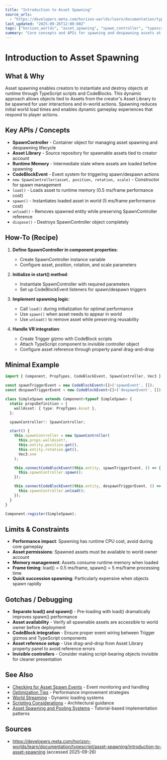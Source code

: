 ```yaml
---
title: "Introduction to Asset Spawning"
source_urls:
  - "https://developers.meta.com/horizon-worlds/learn/documentation/typescript/asset-spawning/introduction-to-asset-spawning"
last_updated: "2025-09-26T12:00:00Z"
tags: ["horizon_worlds", "asset_spawning", "spawn_controller", "typescript"]
summary: "Core concepts and APIs for spawning and despawning assets at runtime using SpawnController in TypeScript."
---
```


# Introduction to Asset Spawning

## What & Why

Asset spawning enables creators to instantiate and destroy objects at runtime through TypeScript scripts and CodeBlocks. This dynamic approach allows objects tied to Assets from the creator's Asset Library to be spawned for user interactions and in-world actions. Spawning reduces initial world load times and enables dynamic gameplay experiences that respond to player actions.

## Key APIs / Concepts

- **SpawnController** - Container object for managing asset spawning and despawning lifecycle
- **Asset Library** - Source repository for spawnable assets tied to creator account
- **Runtime Memory** - Intermediate state where assets are loaded before spawning
- **CodeBlockEvent** - Event system for triggering spawn/despawn actions
- `new SpawnController(asset, position, rotation, scale)` - Constructor for spawn management
- `load()` - Loads asset to runtime memory (0.5 ms/frame performance cost)
- `spawn()` - Instantiates loaded asset in world (5 ms/frame performance cost)  
- `unload()` - Removes spawned entity while preserving SpawnController reference
- `dispose()` - Destroys SpawnController object completely

## How-To (Recipe)

1. **Define SpawnController in component properties**:
   - Create SpawnController instance variable
   - Configure asset, position, rotation, and scale parameters

2. **Initialize in start() method**:
   - Instantiate SpawnController with required parameters
   - Set up CodeBlockEvent listeners for spawn/despawn triggers

3. **Implement spawning logic**:
   - Call `load()` during initialization for optimal performance
   - Use `spawn()` when asset needs to appear in world
   - Use `unload()` to remove asset while preserving reusability

4. **Handle VR integration**:
   - Create Trigger gizmo with CodeBlock scripts
   - Attach TypeScript component to invisible controller object
   - Configure asset reference through property panel drag-and-drop

## Minimal Example

```typescript
import { Component, PropTypes, CodeBlockEvent, SpawnController, Vec3 } from 'horizon/core';

const spawnTriggerEvent = new CodeBlockEvent<[]>('spawnEvent', []);
const despawnTriggerEvent = new CodeBlockEvent<[]>('despawnEvent', []);

class SimpleSpawn extends Component<typeof SimpleSpawn> {
  static propsDefinition = {
    wallAsset: { type: PropTypes.Asset },
  };

  spawnController!: SpawnController;

  start() {
    this.spawnController = new SpawnController(
      this.props.wallAsset!, 
      this.entity.position.get(), 
      this.entity.rotation.get(), 
      Vec3.one
    );

    this.connectCodeBlockEvent(this.entity, spawnTriggerEvent, () => {
      this.spawnController.spawn();
    });

    this.connectCodeBlockEvent(this.entity, despawnTriggerEvent, () => {
      this.spawnController.unload();
    });
  }
}

Component.register(SimpleSpawn);
```

## Limits & Constraints

- **Performance impact**: Spawning has runtime CPU cost, avoid during core gameplay
- **Asset permissions**: Spawned assets must be available to world owner account
- **Memory management**: Assets consume runtime memory when loaded
- **Frame timing**: load() = 0.5 ms/frame, spawn() = 5 ms/frame processing time
- **Quick succession spawning**: Particularly expensive when objects spawn rapidly

## Gotchas / Debugging

- **Separate load() and spawn()** - Pre-loading with load() dramatically improves spawn() performance
- **Asset availability** - Verify all spawnable assets are accessible to world owner before deployment
- **CodeBlock integration** - Ensure proper event wiring between Trigger gizmos and TypeScript components
- **Asset reference setup** - Use drag-and-drop from Asset Library property panel to avoid reference errors
- **Invisible controllers** - Consider making script-bearing objects invisible for cleaner presentation

## See Also

- [Checking for Asset Spawn Events](./asset-spawning-events.md) - Event monitoring and handling
- [Optimization Tips](./asset-spawning-optimization.md) - Performance improvement strategies  
- [World Streaming](./asset-spawning-world-streaming.md) - Dynamic loading systems
- [Scripting Considerations](./asset-spawning-scripting.md) - Architectural guidance
- [Asset Spawning and Pooling Systems](./asset-spawning-pooling-systems.md) - Tutorial-based implementation patterns

## Sources

- https://developers.meta.com/horizon-worlds/learn/documentation/typescript/asset-spawning/introduction-to-asset-spawning (accessed 2025-09-26)